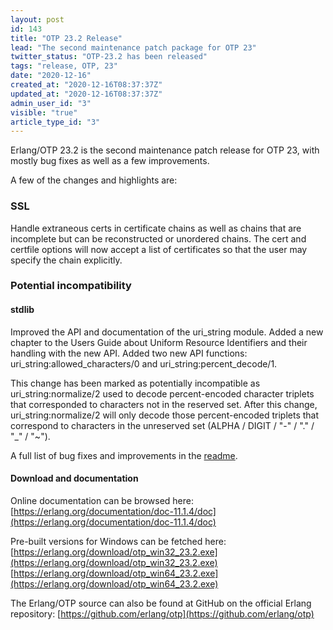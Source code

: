 ```yaml
---
layout: post
id: 143
title: "OTP 23.2 Release"
lead: "The second maintenance patch package for OTP 23"
twitter_status: "OTP-23.2 has been released"
tags: "release, OTP, 23"
date: "2020-12-16"
created_at: "2020-12-16T08:37:37Z"
updated_at: "2020-12-16T08:37:37Z"
admin_user_id: "3"
visible: "true"
article_type_id: "3"
---
```


Erlang/OTP 23.2 is the second maintenance patch release for OTP 23, with mostly bug fixes as well as a few improvements.

A few of the changes and highlights are:

### SSL

Handle extraneous certs in certificate chains as well as chains that are incomplete but can be reconstructed or unordered chains. The cert and certfile options will now accept a list of certificates so that the user may specify the chain explicitly.

### Potential incompatibility

#### stdlib

Improved the API and documentation of the uri_string module. Added a new chapter to the Users Guide about Uniform Resource Identifiers and their handling with the new API. Added two new API functions: uri_string:allowed_characters/0 and uri_string:percent_decode/1.

This change has been marked as potentially incompatible as uri_string:normalize/2 used to decode percent-encoded character triplets that corresponded to characters not in the reserved set. After this change, uri_string:normalize/2 will only decode those percent-encoded triplets that correspond to characters in the unreserved set (ALPHA / DIGIT / "-" / "." / "_" / "~").

A full list of bug fixes and improvements in the [readme](https://erlang.org/download/OTP-23.2.README).

#### Download and documentation

Online documentation can be browsed here:
[https://erlang.org/documentation/doc-11.1.4/doc](https://erlang.org/documentation/doc-11.1.4/doc)

Pre-built versions for Windows can be fetched here:
[https://erlang.org/download/otp_win32_23.2.exe](https://erlang.org/download/otp_win32_23.2.exe)
[https://erlang.org/download/otp_win64_23.2.exe](https://erlang.org/download/otp_win64_23.2.exe)

The Erlang/OTP source can also be found at GitHub on the official Erlang repository:
[https://github.com/erlang/otp](https://github.com/erlang/otp)
